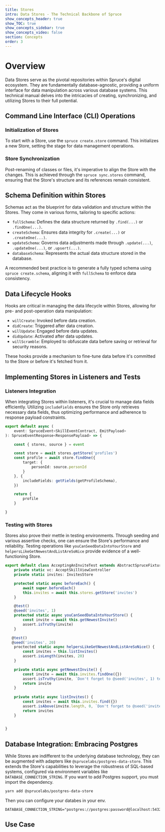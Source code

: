 ```yaml
---
title: Stores
intro: Data Stores - The Technical Backbone of Spruce
show_concepts_header: true
show_TOC: true
show_concepts_sidebar: true
show_concepts_video: false
section: Concepts
order: 3
---
```


# Overview
Data Stores serve as the pivotal repositories within Spruce's digital ecosystem. They are fundamentally database-agnostic, providing a uniform interface for data manipulation across various database systems. This technical manual delves into the intricacies of creating, synchronizing, and utilizing Stores to their full potential.

## Command Line Interface (CLI) Operations

### Initialization of Stores
To start with a Store, use the `spruce create.store` command. This initializes a new Store, setting the stage for data management operations.

### Store Synchronization
Post-renaming of classes or files, it's imperative to align the Store with the changes. This is achieved through the `spruce sync.stores` command, ensuring that the Store's structure and its references remain consistent.

## Schema Definition within Stores
Schemas act as the blueprint for data validation and structure within the Stores. They come in various forms, tailoring to specific actions:

- `fullSchema`: Defines the data structure returned by `.find(...)` or `.findOne(...)`.
- `createSchema`: Ensures data integrity for `.create(...)` or `.createOne(...)`.
- `updateSchema`: Governs data adjustments made through `.update(...)`, `.updateOne(...)`, or `.upsert(...)`.
- `databaseSchema`: Represents the actual data structure stored in the database.

A recommended best practice is to generate a fully typed schema using `spruce create.schema`, aligning it with `fullSchema` to enforce data consistency.

## Data Lifecycle Hooks
Hooks are critical in managing the data lifecycle within Stores, allowing for pre- and post-operation data manipulation:

- `willCreate`: Invoked before data creation.
- `didCreate`: Triggered after data creation.
- `willUpdate`: Engaged before data updates.
- `didUpdate`: Activated after data updates.
- `willScramble`: Employed to obfuscate data before saving or retrieval for security reasons.

These hooks provide a mechanism to fine-tune data before it's committed to the Store or before it's fetched from it.

## Implementing Stores in Listeners and Tests

### Listeners Integration
When integrating Stores within listeners, it's crucial to manage data fields efficiently. Utilizing `includeFields` ensures the Store only retrieves necessary data fields, thus optimizing performance and adherence to response payload constraints.

```ts
export default async (
    event: SpruceEvent<SkillEventContract, EmitPayload>
): SpruceEventResponse<ResponsePayload> => {

    const { stores, source } = event

    const store = await stores.getStore('profiles')
    const profile = await store.findOne({
        target: {
            personId: source.personId
        }
    }, {
        includeFields: getFields(getProfileSchema),
    })

    return {
        profile
    }

}
```

### Testing with Stores
Stores also prove their mettle in testing environments. Through seeding and various assertive checks, one can ensure the Store's performance and reliability. Testing operations like `youCanSeedDataIntoYourStore` and `helpersLikeGetNewestAndListAreSoNice` provide evidence of a well-functioning Store.

```ts
export default class AcceptingAnInviteTest extends AbstractSpruceFixtureTest {
    private static vc: AcceptSkillViewController
    private static invites: InvitesStore

    protected static async beforeEach() {
        await super.beforeEach()
        this.invites = await this.stores.getStore('invites')
    }

    @test()
    @seed('invites', 1)
    protected static async youCanSeedDataIntoYourStore() {
        const invite = await this.getNewestInvite()
        assert.isTruthy(invite)
    }

   @test()
   @seed('invites', 20)
    proctected static async helpersLikeGetNewestAndListAreSoNice() {
        const invites = this.listInvites()
        assert.isLength(invites, 20)
    }

    private static async getNewestInvite() {
        const invite = await this.invites.findOne({})
        assert.isTruthy(invite, `Don't forget to @seed('invites', 1) to get started!`)
        return invite
    }
    
    private static async listInvites() {
        const invites = await this.invites.find({})
        assert.isAbove(invite.length, 0, `Don't forget to @seed('invites', 1) to get started!`)
        return invites
    }

    
}
```

## Database Integration: Embracing Postgres
While Stores are indifferent to the underlying database technology, they can be augmented with adapters like `@sprucelabs/postgres-data-store`. This extends the Store's capabilities to leverage the robustness of SQL-based systems, configured via environment variables like `DATABASE_CONNECTION_STRING`. If you want to add Postgres support, you must import the dependency.

```bash
yarn add @sprucelabs/postgres-data-store
```
Then you can configure your databes in your env.

```
DATABASE_CONNECTION_STRING="postgres://postgres:password@localhost:5432/database_name"
```

## Use Case